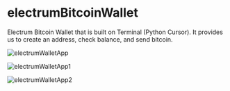 # electrumBitcoinWallet
Electrum Bitcoin Wallet that is built on Terminal (Python Cursor). It provides us to create an address, check balance, and send bitcoin.

![electrumWalletApp](https://user-images.githubusercontent.com/37442138/123441548-a4d6e400-d5dc-11eb-8cb0-bfcb735acf12.png)

![electrumWalletApp1](https://user-images.githubusercontent.com/37442138/123441557-a7393e00-d5dc-11eb-8779-649479a8ecec.png)

![electrumWalletApp2](https://user-images.githubusercontent.com/37442138/123441563-a9030180-d5dc-11eb-82cc-4990761e88b4.png)
